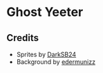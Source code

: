 # Ghost Yeeter

## Credits
- Sprites by [DarkSB24](https://www.spriters-resource.com/custom_edited/mariocustoms/sheet/17687/) <br>
- Background by [edermunizz](https://edermunizz.itch.io/free-pixel-art-forest)
